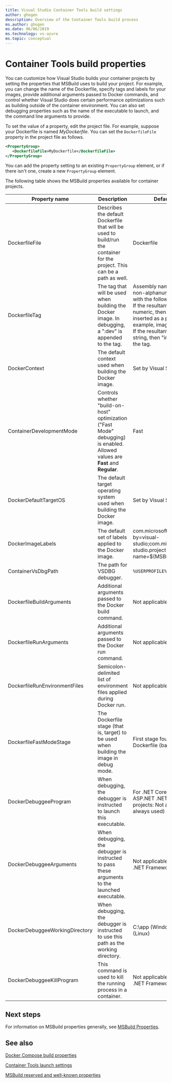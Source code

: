 ```yaml
---
title: Visual Studio Container Tools build settings
author: ghogen
description: Overview of the Container Tools build process
ms.author: ghogen
ms.date: 06/06/2019
ms.technology: vs-azure
ms.topic: conceptual
---
```

# Container Tools build properties

You can customize how Visual Studio builds your container projects by setting the properties that MSBuild uses to build your project. For example, you can change the name of the Dockerfile, specify tags and labels for your images, provide additional arguments passed to Docker commands, and control whether Visual Studio does certain performance optimizations such as building outside of the container environment. You can also set debugging properties such as the name of the executable to launch, and the command line arguments to provide.

To set the value of a property, edit the project file. For example, suppose your Dockerfile is named *MyDockerfile*. You can set the `DockerfileFile` property in the project file as follows.

```xml
<PropertyGroup>
   <DockerfileFile>MyDockerfile</DockerfileFile>
</PropertyGroup>
```

You can add the property setting to an existing `PropertyGroup` element, or if there isn't one, create a new `PropertyGroup` element.

The following table shows the MSBuild properties available for container projects.

| Property name | Description | Default value  |
|---------------|-------------|----------------|
| DockerfileFile | Describes the default Dockerfile that will be used to build/run the container for the project. This can be a path as well. | Dockerfile |
| DockerfileTag | The tag that will be used when building the Docker image. In debugging, a ":dev" is appended to the tag. | Assembly name after stripping non-alphanumeric characters with the following rules: <br/> If the resultant tag is all numeric, then "image" is inserted as a prefix (for example, image2314) <br/> If the resultant tag is an empty string, then "image" is used as the tag. |
| DockerContext | The default context used when building the Docker image. | Set by Visual Studio. |
| ContainerDevelopmentMode | Controls whether "build-on-host" optimization ("Fast Mode" debugging) is enabled.  Allowed values are **Fast** and **Regular**. | Fast |
| DockerDefaultTargetOS | The default target operating system used when building the Docker image. | Set by Visual Studio. |
| DockerImageLabels | The default set of labels applied to the Docker image. | com.microsoft.created-by=visual-studio;com.microsoft.visual-studio.project-name=$(MSBuildProjectName) |
| ContainerVsDbgPath | The path for VSDBG debugger. | `%USERPROFILE%\vsdbg\vs2017u5` |
| DockerfileBuildArguments | Additional arguments passed to the Docker build command. | Not applicable. |
| DockerfileRunArguments | Additional arguments passed to the Docker run command. | Not applicable. |
| DockerfileRunEnvironmentFiles | Semicolon-delimited list of environment files applied during Docker run. | Not applicable. |
| DockerfileFastModeStage | The Dockerfile stage (that is, target) to be used when building the image in debug mode. | First stage found in the Dockerfile (base) |
| DockerDebuggeeProgram | When debugging, the debugger is instructed to launch this executable. | For .NET Core projects: dotnet, ASP.NET .NET Framework projects: Not applicable (IIS is always used) |
| DockerDebuggeeArguments | When debugging, the debugger is instructed to pass these arguments to the launched executable. | Not applicable to ASP.NET .NET Framework projects |
| DockerDebuggeeWorkingDirectory | When debugging, the debugger is instructed to use this path as the working directory. | C:\app (Windows) or /app (Linux) |
| DockerDebuggeeKillProgram | This command is used to kill the running process in a container. | Not applicable to ASP.NET .NET Framework projects |

## Next steps

For information on MSBuild properties generally, see [MSBuild Properties](../msbuild/msbuild-properties.md).

## See also

[Docker Compose build properties](docker-compose-properties.md)

[Container Tools launch settings](container-launch-settings.md)

[MSBuild reserved and well-known properties](../msbuild/msbuild-reserved-and-well-known-properties.md)
